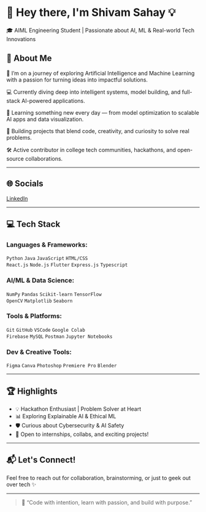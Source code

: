 # 👋 Hey there, I'm Shivam Sahay 💡  
🎓 AIML Engineering Student | Passionate about AI, ML & Real-world Tech Innovations

## 💫 About Me

🚀 I’m on a journey of exploring Artificial Intelligence and Machine Learning with a passion for turning ideas into impactful solutions.

💻 Currently diving deep into intelligent systems, model building, and full-stack AI-powered applications.

🌱 Learning something new every day — from model optimization to scalable AI apps and data visualization.

🎯 Building projects that blend code, creativity, and curiosity to solve real problems.

🛠️ Active contributor in college tech communities, hackathons, and open-source collaborations.

---

## 🌐 Socials  
[LinkedIn](https://www.linkedin.com/in/shivamsahay12/)

---

## 💻 Tech Stack

### Languages & Frameworks:
`Python` `Java` `JavaScript` `HTML/CSS`  
`React.js` `Node.js` `Flutter` `Express.js` `Typescript`

### AI/ML & Data Science:
`NumPy` `Pandas` `Scikit-learn` `TensorFlow`  
`OpenCV` `Matplotlib` `Seaborn`

### Tools & Platforms:
`Git` `GitHub` `VSCode` `Google Colab`  
`Firebase` `MySQL` `Postman` `Jupyter Notebooks`

### Dev & Creative Tools:
`Figma` `Canva` `Photoshop` `Premiere Pro` `Blender`

---

## 🏆 Highlights

- 💡 Hackathon Enthusiast | Problem Solver at Heart  
- 📊 Exploring Explainable AI & Ethical ML  
- 🛡️ Curious about Cybersecurity & AI Safety  
- 🤝 Open to internships, collabs, and exciting projects!

---

## 📬 Let's Connect!  
Feel free to reach out for collaboration, brainstorming, or just to geek out over tech ✨

---

> 💬 “Code with intention, learn with passion, and build with purpose.”  
